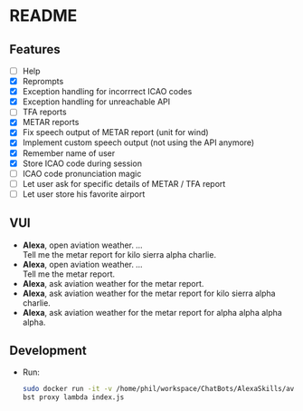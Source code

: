 # README

## Features
* [ ] Help
* [x] Reprompts
* [x] Exception handling for incorrrect ICAO codes
* [x] Exception handling for unreachable API
* [ ] TFA reports
* [x] METAR reports
* [x] Fix speech output of METAR report (unit for wind)
* [x] Implement custom speech output (not using the API anymore)
* [x] Remember name of user
* [x] Store ICAO code during session
* [ ] ICAO code pronunciation magic
* [ ] Let user ask for specific details of METAR / TFA report
* [ ] Let user store his favorite airport

## VUI
* **Alexa**, open aviation weather. _..._  
  Tell me the metar report for kilo sierra alpha charlie.
* **Alexa**, open aviation weather. _..._  
  Tell me the metar report.
* **Alexa**, ask aviation weather for the metar report.
* **Alexa**, ask aviation weather for the metar report for kilo sierra alpha charlie.
* **Alexa**, ask aviation weather for the metar report for alpha alpha alpha alpha.

## Development
* Run: 
  ```bash
  sudo docker run -it -v /home/phil/workspace/ChatBots/AlexaSkills/aviation-weather/:/skill alexa
  bst proxy lambda index.js
  ```